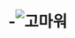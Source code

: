 # -![고마워](https://user-images.githubusercontent.com/79851052/110203804-76a98900-7eb3-11eb-8b6d-a0a3b48eaa47.png)
